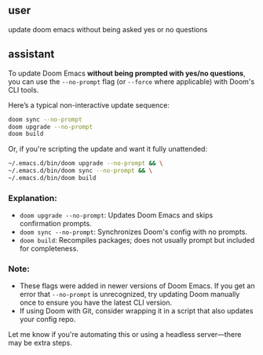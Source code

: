 ## user
update doom emacs without being asked yes or no questions
## assistant

To update Doom Emacs **without being prompted with yes/no questions**, you can use the `--no-prompt` flag (or `--force` where applicable) with Doom's CLI tools.

Here’s a typical non-interactive update sequence:

```sh
doom sync --no-prompt
doom upgrade --no-prompt
doom build
```

Or, if you're scripting the update and want it fully unattended:

```sh
~/.emacs.d/bin/doom upgrade --no-prompt && \
~/.emacs.d/bin/doom sync --no-prompt && \
~/.emacs.d/bin/doom build
```

### Explanation:
- `doom upgrade --no-prompt`: Updates Doom Emacs and skips confirmation prompts.
- `doom sync --no-prompt`: Synchronizes Doom's config with no prompts.
- `doom build`: Recompiles packages; does not usually prompt but included for completeness.

### Note:
- These flags were added in newer versions of Doom Emacs. If you get an error that `--no-prompt` is unrecognized, try updating Doom manually once to ensure you have the latest CLI version.
- If using Doom with Git, consider wrapping it in a script that also updates your config repo.

Let me know if you're automating this or using a headless server—there may be extra steps.